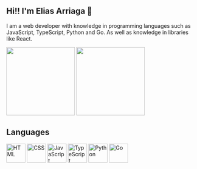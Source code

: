 ## Hi!! I'm Elias Arriaga 👋

I am a web developer with knowledge in programming languages such as JavaScript, TypeScript, Python and Go. As well as knowledge in libraries like React.

<div>
  <img height="180em" src="https://github-readme-stats.vercel.app/api?username=ReamTp&show_icons=true&theme=tokyonight"/>
  <img height="180em" src="https://github-readme-stats.vercel.app/api/top-langs/?username=ReamTp&layout=compact&langs_count=8&theme=tokyonight" />
</div>

## Languages

<div>
  <img width="50px" height="50px" alt="HTML" title="HTML" src="https://cdn.jsdelivr.net/gh/devicons/devicon/icons/html5/html5-original-wordmark.svg" />
  <img width="50px" height="50px" alt="CSS" title="CSS" src="https://cdn.jsdelivr.net/gh/devicons/devicon/icons/css3/css3-original-wordmark.svg" />
  <img width="50px" height="50px" alt="JavaScript" title="JavaScript" src="https://cdn.jsdelivr.net/gh/devicons/devicon/icons/javascript/javascript-plain.svg" />
  <img width="50px" height="50px" alt="TypeScript" title="TypeScript" src="https://cdn.jsdelivr.net/gh/devicons/devicon/icons/typescript/typescript-plain.svg" />
  <img width="50px" height="50px" alt="Python" title="Python" src="https://cdn.jsdelivr.net/gh/devicons/devicon/icons/python/python-original.svg" />
  <img width="50px" height="50px" alt="Go" title="Go" src="https://www.vectorlogo.zone/logos/golang/golang-icon.svg" />
</div>
